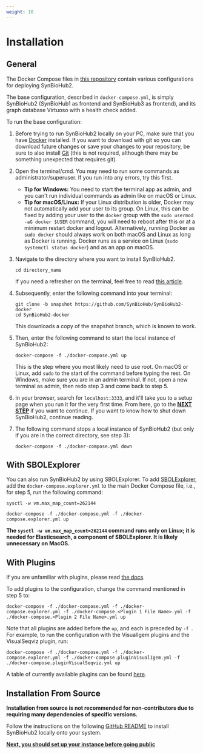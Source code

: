 ```yaml
---
weight: 10
---
```


# Installation

## General
The Docker Compose files in [this repository](https://github.com/SynBioHub/SynBioHub2-docker) contain various configurations for deploying SynBioHub2.

The base configuration, described in `docker-compose.yml`, is simply SynBioHub2 (SynBioHub1 as frontend and SynBioHub3 as frontend), and its graph database Virtuoso with a health check added.

To run the base configuration:

1. Before trying to run SynBioHub2 locally on your PC, make sure that you have [Docker](https://docs.docker.com/get-started/get-docker/) installed. If you want to download with git so you can download future changes or save your changes to your repository, be sure to also install [Git](https://git-scm.com/downloads) (this is not required, although there may be something unexpected that requires git).

2. Open the terminal/cmd. You may need to run some commands as administrator/superuser. If you run into any errors, try this first. 

   - **Tip for Windows:** You need to start the terminal app as admin, and you can't run individual commands as admin like on macOS or Linux. 
   - **Tip for macOS/Linux:** If your Linux distribution is older, Docker may not automatically add your user to its group. On Linux, this can be fixed by adding your user to the `docker` group with the `sudo usermod -aG docker $USER` command, you will need to reboot after this or at a minimum restart docker and logout. Alternatively, running Docker as `sudo docker` should always work on both macOS and Linux as long as Docker is running. Docker runs as a service on Linux (`sudo systemctl status docker`) and as an app on macOS.

3. Navigate to the directory where you want to install SynBioHub2.

   `cd directory_name`

   If you need a refresher on the terminal, feel free to read [this article](https://www.lifewire.com/change-directories-in-command-prompt-5185508).

4. Subsequently, enter the following command into your terminal:

   ```
   git clone -b snapshot https://github.com/SynBioHub/SynBioHub2-docker
   cd SynBioHub2-docker
   ```

   This downloads a copy of the snapshot branch, which is known to work.

5. Then, enter the following command to start the local instance of SynBioHub2:

   `docker-compose -f ./docker-compose.yml up`

   This is the step where you most likely need to use root.
   On macOS or Linux, add `sudo` to the start of the command before typing the rest.
   On Windows, make sure you are in an admin terminal. If not, open a new terminal as admin, then redo step 3 and come back to step 5.


6. In your browser, search for `localhost:3333`, and it'll take you to a setup page when you run it for the very first time. From here, go to the **[NEXT STEP](setup.md)** if you want to continue. If you want to know how to shut down SynBioHub2, continue reading.

7. The following command stops a local instance of SynBioHub2 (but only if you are in the correct directory, see step 3):

   `docker-compose -f ./docker-compose.yml down`


## With SBOLExplorer
You can also run SynBioHub2 by using SBOLExplorer.
To add [SBOLExplorer](https://github.com/michael13162/SBOLExplorer), add the `docker-compose.explorer.yml` to the main Docker Compose file, i.e., for step 5, run the following command:

`sysctl -w vm.max_map_count=262144`

`docker-compose -f ./docker-compose.yml -f ./docker-compose.explorer.yml up`

**The `sysctl -w vm.max_map_count=262144` command runs only on Linux; it is needed for Elasticsearch, a component of SBOLExplorer. It is likely unnecessary on MacOS.**

## With Plugins
If you are unfamiliar with plugins, please read [the docs](../3_advanced/plugins.md).

To add plugins to the configuration, change the command mentioned in step 5 to:

`docker-compose -f ./docker-compose.yml -f ./docker-compose.explorer.yml -f ./docker-compose.<Plugin 1 File Name>.yml -f ./docker-compose.<Plugin 2 File Name>.yml up`

Note that all plugins are added before the `up`, and each is preceded by `-f `. For example, to run the configuration with the VisualIgem plugins and the VisualSeqviz plugin, run:

`docker-compose -f ./docker-compose.yml -f ./docker-compose.explorer.yml -f ./docker-compose.pluginVisualIgem.yml -f ./docker-compose.pluginVisualSeqviz.yml up`

A table of currently available plugins can be found [here](https://synbiohub.github.io/SynBioHub2-docker/#plugins).

## Installation From Source

**Installation from source is not recommended for non-contributors due to requiring many dependencies of specific versions.**

Follow the instructions on the following [GitHub README](https://github.com/SynBioHub/SynBioHub3) to install SynBioHub2 locally onto your system.

**[Next, you should set up your instance before going public](setup.md)**

